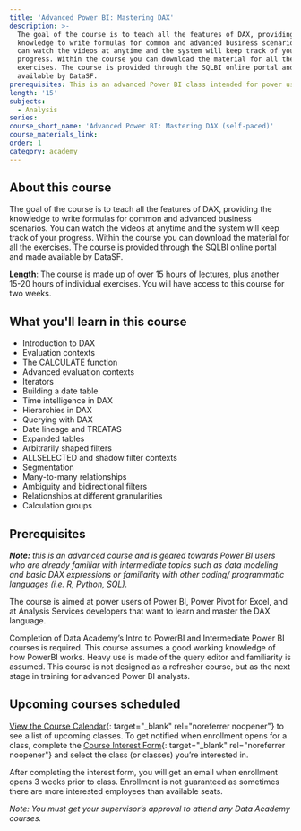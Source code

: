 ```yaml
---
title: 'Advanced Power BI: Mastering DAX'
description: >-
  The goal of the course is to teach all the features of DAX, providing the
  knowledge to write formulas for common and advanced business scenarios. You
  can watch the videos at anytime and the system will keep track of your
  progress. Within the course you can download the material for all the
  exercises. The course is provided through the SQLBI online portal and made
  available by DataSF.
prerequisites: This is an advanced Power BI class intended for power users.
length: '15'
subjects:
  - Analysis
series:
course_short_name: 'Advanced Power BI: Mastering DAX (self-paced)'
course_materials_link:
order: 1
category: academy
---
```

## About this course

The goal of the course is to teach all the features of DAX, providing the knowledge to write formulas for common and advanced business scenarios. You can watch the videos at anytime and the system will keep track of your progress. Within the course you can download the material for all the exercises. The course is provided through the SQLBI online portal and made available by DataSF.

**Length**: The course is made up of over 15 hours of lectures, plus another 15-20 hours of individual exercises. You will have access to this course for two weeks.

## What you'll learn in this course

* Introduction to DAX
* Evaluation contexts
* The CALCULATE function
* Advanced evaluation contexts
* Iterators
* Building a date table
* Time intelligence in DAX
* Hierarchies in DAX
* Querying with DAX
* Date lineage and TREATAS
* Expanded tables
* Arbitrarily shaped filters
* ALLSELECTED and shadow filter contexts
* Segmentation
* Many-to-many relationships
* Ambiguity and bidirectional filters
* Relationships at different granularities
* Calculation groups

## Prerequisites

***Note:** this is an advanced course and is geared towards Power BI users who are already familiar with intermediate topics such as data modeling and basic DAX expressions or familiarity with other coding/ programmatic languages (i.e. R, Python, SQL).*

The course is aimed at power users of Power BI, Power Pivot for Excel, and at Analysis Services developers that want to learn and master the DAX language.

Completion of Data Academy’s Intro to PowerBI and Intermediate Power BI courses is required. This course assumes a good working knowledge of how PowerBI works. Heavy use is made of the query editor and familiarity is assumed. This course is not designed as a refresher course, but as the next stage in training for advanced Power BI analysts.

## Upcoming courses scheduled

[View the Course Calendar](https://datasf.org/academy/calendar/){: target="_blank" rel="noreferrer noopener"} to see a list of upcoming classes. To get notified when enrollment opens for a class, complete the [Course Interest Form](https://docs.google.com/forms/d/e/1FAIpQLSdbubwh6VG_QXphYMfJ-YHGqACK5uhlbv6Qs1hdrLaiFnJQCA/viewform){: target="_blank" rel="noreferrer noopener"} and select the class (or classes) you’re interested in.

After completing the interest form, you will get an email when enrollment opens 3 weeks prior to class. Enrollment is not guaranteed as sometimes there are more interested employees than available seats.

*Note: You must get your supervisor’s approval to attend any Data Academy courses.*